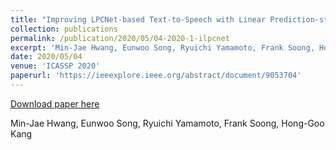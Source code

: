 ```yaml
---
title: "Improving LPCNet-based Text-to-Speech with Linear Prediction-structured Mixture Density Network"
collection: publications
permalink: /publication/2020/05/04-2020-1-ilpcnet
excerpt: 'Min-Jae Hwang, Eunwoo Song, Ryuichi Yamamoto, Frank Soong, Hong-Goo Kang'
date: 2020/05/04
venue: 'ICASSP 2020'
paperurl: 'https://ieeexplore.ieee.org/abstract/document/9053704'
---
```


<a href='https://ieeexplore.ieee.org/abstract/document/9053704'>Download paper here</a>

Min-Jae Hwang, Eunwoo Song, Ryuichi Yamamoto, Frank Soong, Hong-Goo Kang
